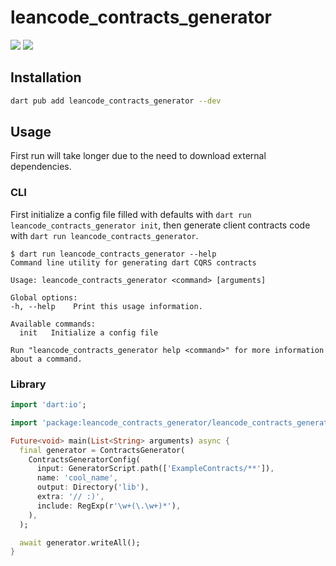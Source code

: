 # leancode_contracts_generator

[![](https://img.shields.io/pub/v/leancode_contracts_generator.svg?logo=dart)](https://pub.dev/packages/leancode_contracts_generator)
[![](https://github.com/leancodepl/contractsgenerator-dart/workflows/leancode_contracts_generator-test/badge.svg)](https://github.com/leancodepl/contractsgenerator-dart/actions)

## Installation

```sh
dart pub add leancode_contracts_generator --dev
```

## Usage

First run will take longer due to the need to download external dependencies.

### CLI

First initialize a config file filled with defaults with `dart run leancode_contracts_generator init`, then generate client contracts code with `dart run leancode_contracts_generator`.

```
$ dart run leancode_contracts_generator --help
Command line utility for generating dart CQRS contracts

Usage: leancode_contracts_generator <command> [arguments]

Global options:
-h, --help    Print this usage information.

Available commands:
  init   Initialize a config file

Run "leancode_contracts_generator help <command>" for more information about a command.
```

### Library

```dart
import 'dart:io';

import 'package:leancode_contracts_generator/leancode_contracts_generator.dart';

Future<void> main(List<String> arguments) async {
  final generator = ContractsGenerator(
    ContractsGeneratorConfig(
      input: GeneratorScript.path(['ExampleContracts/**']),
      name: 'cool_name',
      output: Directory('lib'),
      extra: '// :)',
      include: RegExp(r'\w+(\.\w+)*'),
    ),
  );

  await generator.writeAll();
}
```
